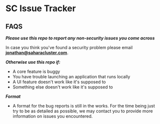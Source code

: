 # SC Issue Tracker

## FAQS

**_Please use this repo to report any non-security issues you come across_** 

In case you think you've found a security problem please email **jonathan@saharacluster.com**.

**_Otherwise use this repo if:_**
 - A core feature is buggy
 - You have trouble launching an application that runs locally
 - A UI feature doesn't work like it's supposed to
 - Something else doesn't work like it's supposed to

**_Format_**
 - A format for the bug reports is still in the works. For the time being just try to be as detailed as possible, we may contact you to provide more information on issues you encountered.